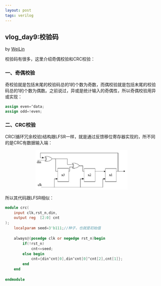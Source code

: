 ```yaml
---
layout: post
tags: verilog
---
```


## vlog_day9:校验码
by [WeiLin](https://github.com/xLinWei)

校验码有很多，这里介绍奇偶校验和CRC校验：

### 一、奇偶校验
奇校验就是包括末尾的校验码总的1的个数为奇数，而偶校验就是包括末尾的校验码总的1的个数为偶数。之前说过，异或是统计输入的奇偶性，所以奇偶校验用异或实现：
```verilog
assign even=^data;
assign odd=!even;
```

### 二、CRC校验
CRC(循环冗余校验)结构跟LFSR一样，就是通过反馈移位寄存器实现的，所不同的是CRC有数据输入端：
<center><img src="image/day09/crc.png" width="60%"></center>

所以其代码跟LFSR相似：
```verilog
module crc(
    input clk,rst_n,din,
    output reg  [2:0] cnt
);
    localparam seed=3'b111;//种子，也就是初始值

    always@(posedge clk or negedge rst_n)begin
        if(!rst_n)
            cnt<=seed;
        else begin
            cnt={din^cnt[0],din^cnt[0]^cnt[2],cnt[1]};
        end
    end

endmodule
```
